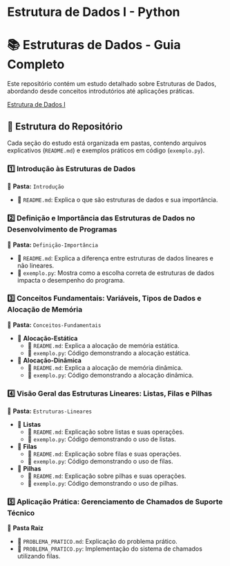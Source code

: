 # Estrutura de Dados I - Python

# 📚 Estruturas de Dados - Guia Completo

Este repositório contém um estudo detalhado sobre Estruturas de Dados, abordando desde conceitos introdutórios até aplicações práticas. 

[Estrutura de Dados I](assets/5b900809-4057-4edf-ace1-92a4464c6075.png)


## 📌 Estrutura do Repositório
Cada seção do estudo está organizada em pastas, contendo arquivos explicativos (`README.md`) e exemplos práticos em código (`exemplo.py`).

### 1️⃣ **Introdução às Estruturas de Dados**
📂 **Pasta:** `Introdução`
- 📄 `README.md`: Explica o que são estruturas de dados e sua importância.

### 2️⃣ **Definição e Importância das Estruturas de Dados no Desenvolvimento de Programas**
📂 **Pasta:** `Definição-Importância`
- 📄 `README.md`: Explica a diferença entre estruturas de dados lineares e não lineares.
- 📄 `exemplo.py`: Mostra como a escolha correta de estruturas de dados impacta o desempenho do programa.

### 3️⃣ **Conceitos Fundamentais: Variáveis, Tipos de Dados e Alocação de Memória**
📂 **Pasta:** `Conceitos-Fundamentais`
  - 📂 **Alocação-Estática**
    - 📄 `README.md`: Explica a alocação de memória estática.
    - 📄 `exemplo.py`: Código demonstrando a alocação estática.
  - 📂 **Alocação-Dinâmica**
    - 📄 `README.md`: Explica a alocação de memória dinâmica.
    - 📄 `exemplo.py`: Código demonstrando a alocação dinâmica.

### 4️⃣ **Visão Geral das Estruturas Lineares: Listas, Filas e Pilhas**
📂 **Pasta:** `Estruturas-Lineares`
  - 📂 **Listas**
    - 📄 `README.md`: Explicação sobre listas e suas operações.
    - 📄 `exemplo.py`: Código demonstrando o uso de listas.
  - 📂 **Filas**
    - 📄 `README.md`: Explicação sobre filas e suas operações.
    - 📄 `exemplo.py`: Código demonstrando o uso de filas.
  - 📂 **Pilhas**
    - 📄 `README.md`: Explicação sobre pilhas e suas operações.
    - 📄 `exemplo.py`: Código demonstrando o uso de pilhas.

### 5️⃣ **Aplicação Prática: Gerenciamento de Chamados de Suporte Técnico**
📂 **Pasta Raiz**
- 📄 `PROBLEMA_PRATICO.md`: Explicação do problema prático.
- 📄 `PROBLEMA_PRATICO.py`: Implementação do sistema de chamados utilizando filas.
